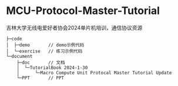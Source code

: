 # MCU-Protocol-Master-Tutorial
吉林大学无线电爱好者协会2024单片机培训，通信协议资源

```
├─code
│  ├─demo		// demo示例代码
│  └─exercise	// 练习示例代码
└─document
    ├─doc		// 文档
    │  └─TutorialBook 2024-1-30
    │      └─Macro Compute Unit Protocal Master Tutorial Update
    └─PPT		// PPT
```


